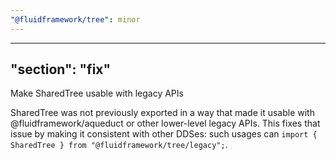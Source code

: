 ```yaml
---
"@fluidframework/tree": minor
---
```

---
"section": "fix"
---
Make SharedTree usable with legacy APIs

SharedTree was not previously exported in a way that made it usable with @fluidframework/aqueduct or other lower-level legacy APIs. This fixes that issue by making it consistent with other DDSes: such usages can `import { SharedTree } from "@fluidframework/tree/legacy";`.